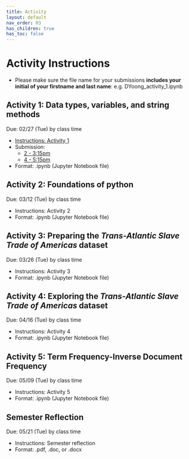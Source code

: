 ```yaml
---
title: Activity
layout: default
nav_order: 03
has_children: true
has_toc: false 
---
```


# Activity Instructions
- Please make sure the file name for your submissions **includes your initial of your firstname and last name**: e.g.  DYoong_activity_1.ipynb

## Activity 1: Data types, variables, and string methods
Due: 02/27 (Tue) by class time
- [Instructions: Activity 1](/assets/activities/activity_1.ipynb)
- Submission: 
    - [2 - 3:15pm](https://www.dropbox.com/request/B8K17Ccy7NFGmsGUM87J)   
    - [4 - 5:15pm](https://www.dropbox.com/request/LhGAgpC0wz3TnaNI2pqL)
- Format: .ipynb (Jupyter Notebook file)

## Activity 2: Foundations of python 
Due: 03/12 (Tue) by class time
- Instructions: Activity 2
- Format: .ipynb (Jupyter Notebook file)

## Activity 3: Preparing the _Trans-Atlantic Slave Trade of Americas_ dataset
Due: 03/26 (Tue) by class time
- Instructions: Activity 3 
- Format: .ipynb (Jupyter Notebook file)

## Activity 4: Exploring the _Trans-Atlantic Slave Trade of Americas_ dataset
Due: 04/16 (Tue) by class time
- Instructions: Activity 4
- Format: .ipynb (Jupyter Notebook file)

## Activity 5: Term Frequency-Inverse Document Frequency
Due: 05/09 (Tue) by class time
- Instructions: Activity 5 
- Format: .ipynb (Jupyter Notebook file)

## Semester Reflection
Due: 05/21 (Tue) by class time
- Instructions: Semester reflection
- Format: .pdf, .doc, or .docx